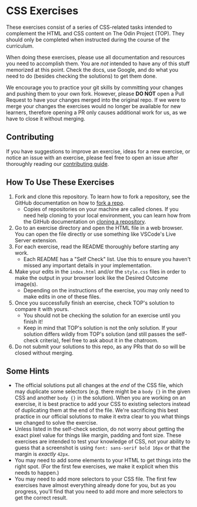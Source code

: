# CSS Exercises

These exercises consist of a series of CSS-related tasks intended to complement the HTML and CSS content on The Odin Project (TOP). They should only be completed when instructed during the course of the curriculum.

When doing these exercises, please use all documentation and resources you need to accomplish them. You are _not_ intended to have any of this stuff memorized at this point. Check the docs, use Google, and do what you need to do (besides checking the solutions) to get them done.

We encourage you to practice your git skills by committing your changes and pushing them to your own fork.  However, please **DO NOT** open a Pull Request to have your changes merged into the original repo.  If we were to merge your changes the exercises would no longer be available for new learners, therefore opening a PR only causes additional work for us, as we have to close it without merging.

## Contributing

If you have suggestions to improve an exercise, ideas for a new exercise, or notice an issue with an exercise, please feel free to open an issue after thoroughly reading our [contributing guide](https://github.com/TheOdinProject/.github/blob/main/CONTRIBUTING.md).

## How To Use These Exercises

1. Fork and clone this repository. To learn how to fork a repository, see the GitHub documentation on how to [fork a repo](https://docs.github.com/en/get-started/quickstart/fork-a-repo).
    * Copies of repositories on your machine are called clones. If you need help cloning to your local environment, you can learn how from the GitHub documentation on [cloning a repository](https://docs.github.com/en/github/creating-cloning-and-archiving-repositories/cloning-a-repository-from-github/cloning-a-repository).
2. Go to an exercise directory and open the HTML file in a web browser. You can open the file directly or use something like VSCode's Live Server extension.
3. For each exercise, read the README thoroughly before starting any work.
    * Each README has a "Self Check" list. Use this to ensure you haven't missed any important details in your implementation.
4. Make your edits in the `index.html` and/or the `style.css` files in order to make the output in your browser look like the Desired Outcome image(s).
    * Depending on the instructions of the exercise, you may only need to make edits in one of these files.
5. Once you successfully finish an exercise, check TOP's solution to compare it with yours.
   * You should not be checking the solution for an exercise until you finish it!
   * Keep in mind that TOP's solution is not the only solution. If your solution differs wildly from TOP's solution (and still passes the self-check criteria), feel free to ask about it in the chatroom.
6. Do not submit your solutions to this repo, as any PRs that do so will be closed without merging.

## Some Hints
- The official solutions put all changes at the _end_ of the CSS file, which may duplicate some selectors (e.g. there might be a `body {}` in the given CSS and another `body {}` in the solution). When you are working on an exercise, it is best practice to add your CSS to existing selectors instead of duplicating them at the end of the file. We're sacrificing this best practice in our official solutions to make it extra clear to you what things we changed to solve the exercise.
- Unless listed in the self-check section, do not worry about getting the exact pixel value for things like margin, padding and font size. These exercises are intended to test your knowledge of CSS, not your ability to guess that a screenshot is using `font: sans-serif bold 16px` or that the margin is _exactly_ `42px`.
- You may need to add some elements to your HTML to get things into the right spot. (For the first few exercises, we make it explicit when this needs to happen.)
- You may need to add more selectors to your CSS file. The first few exercises have almost everything already done for you, but as you progress, you'll find that you need to add more and more selectors to get the correct result.
